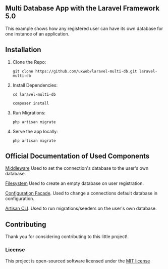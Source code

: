 ## Multi Database App with the Laravel Framework 5.0

This example shows how any registered user can have its own database for one instance of an application.

## Installation

1. Clone the Repo:
    ```
    git clone https://github.com/uxweb/laravel-multi-db.git laravel-multi-db
    ```
2. Install Dependencies:
    ```
    cd laravel-multi-db
    
    composer install
    ```
3. Run Migrations:
    ```
    php artisan migrate
    ```
4. Serve the app locally:
    ```
    php artisan migrate
    ```

## Official Documentation of Used Components

[Middleware](http://laravel.com/docs/5.0/middleware)
Used to set the connection's database to the user's own database.

[Filesystem](http://laravel.com/docs/5.0/filesystem)
Used to create an empty database on user registration.

[Configuration Facade](http://laravel.com/docs/5.0/facades#facade-class-reference).
Used to change a connections default database in configuration.

[Artisan CLI](http://laravel.com/docs/5.0/artisan#calling-commands-outside-of-cli).
Used to run migrations/seeders on the user's own database.

## Contributing

Thank you for considering contributing to this little project!.

### License

This project is open-sourced software licensed under the [MIT license](http://opensource.org/licenses/MIT)
